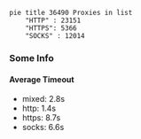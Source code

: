 
```mermaid
pie title 36490 Proxies in list
    "HTTP" : 23151
    "HTTPS": 5366
    "SOCKS" : 12014
```

### Some Info
#### Average Timeout

- mixed: 2.8s
- http: 1.4s
- https: 8.7s
- socks: 6.6s